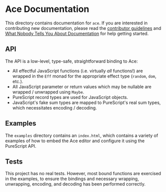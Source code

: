 # Ace Documentation

This directory contains documentation for `ace`. If you are interested in contributing new documentation, please read the [contributor guidelines](../.github/CONTRIBUTING.md) and [What Nobody Tells You About Documentation](https://documentation.divio.com) for help getting started.

## API

The API is a low-level, type-safe, straightforward binding to Ace:

* All effectful JavaScript functions (i.e. virtually *all* functions!) are wrapped in the `Eff` monad for the appropriate effect type (`random`, `dom`, etc.).
* All JavaScript parameter or return values which may be nullable are wrapped / unwrapped using `Maybe`.
* PureScript record types are used for JavaScript objects.
* JavaScript's fake sum types are mapped to PureScript's real sum types, which necessitates encoding / decoding.

## Examples

The `examples` directory contains an `index.html`, which contains a variety of examples of how to embed the Ace editor and configure it using the PureScript API.

## Tests

This project has no real tests. However, most bound functions are exercised in the examples, to ensure the bindings and necessary wrapping, unwrapping, encoding, and decoding has been performed correctly.
